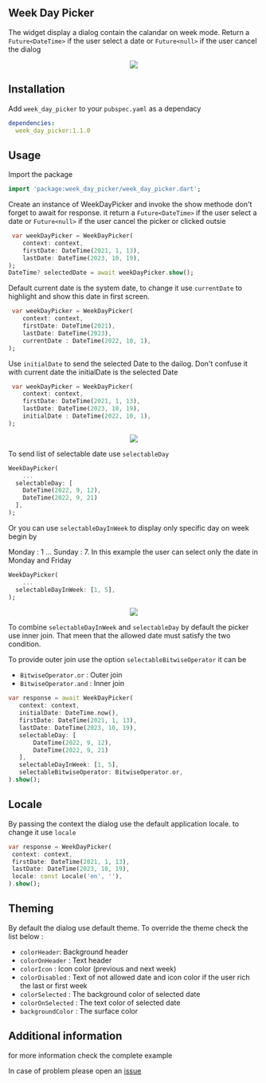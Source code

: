 ## Week Day Picker
The widget display a dialog contain the calandar on week mode.
Return a `Future<DateTime>` if the user select a date or `Future<null>` if the user cancel the dialog
<div style="text-align:center"><img src="https://raw.githubusercontent.com/MoezAyadiDev/week_day_picker/main/assets/weekdaypicker.gif"></div>

## Installation
Add `week_day_picker` to your `pubspec.yaml` as a dependacy
```yaml
dependencies:
  week_day_picker:1.1.0
```

## Usage
Import the package
```dart
import 'package:week_day_picker/week_day_picker.dart';
```

Create an instance of WeekDayPicker and invoke the show methode don't forget to await for response.
it return a `Future<DateTime>` if the user select a date or `Future<null>` if the user cancel the picker or clicked outsie

```dart
 var weekDayPicker = WeekDayPicker(
    context: context,
    firstDate: DateTime(2021, 1, 13),
    lastDate: DateTime(2023, 10, 19),
);
DateTime? selectedDate = await weekDayPicker.show();
```
Default current date is the system date, to change it use `currentDate` to highlight and show this date in first screen.
```dart
 var weekDayPicker = WeekDayPicker(
    context: context,
    firstDate: DateTime(2021),
    lastDate: DateTime(2023),
    currentDate : DateTime(2022, 10, 1),
);
```

Use `initialDate` to send the selected Date to the dailog.
Don't confuse it with current date the initialDate is the selected Date
```dart
 var weekDayPicker = WeekDayPicker(
    context: context,
    firstDate: DateTime(2021, 1, 13),
    lastDate: DateTime(2023, 10, 19),
    initialDate : DateTime(2022, 10, 1),
);
```
<div style="text-align:center"><img src="https://raw.githubusercontent.com/MoezAyadiDev/week_day_picker/main/assets/picker_selectedDate.gif"></div>


To send list of selectable date use `selectableDay`
```dart
WeekDayPicker(
    ...
  selectableDay: [
    DateTime(2022, 9, 12),
    DateTime(2022, 9, 21)
  ],
);
```

Or you can use `selectableDayInWeek` to display only specific day on week
begin by

Monday : 1 
... 
Sunday : 7.
In this example the user can select only the date in Monday and Friday
```dart
WeekDayPicker(
    ...
  selectableDayInWeek: [1, 5],
);
```
<div style="text-align:center"><img src="https://raw.githubusercontent.com/MoezAyadiDev/week_day_picker/main/assets/picker_selectableDayWeek.gif"></div>


To combine `selectableDayInWeek` and `selectableDay` by default the picker use inner join. 
That meen that the allowed date must satisfy the two condition.

To provide outer join use the option `selectableBitwiseOperator`
it can be 
 - `BitwiseOperator.or` : Outer join
 - `BitwiseOperator.and` : Inner join
 ```dart
 var response = await WeekDayPicker(
    context: context,
    initialDate: DateTime.now(),
    firstDate: DateTime(2021, 1, 13),
    lastDate: DateTime(2023, 10, 19),
    selectableDay: [
        DateTime(2022, 9, 12),
        DateTime(2022, 9, 21)
    ],
    selectableDayInWeek: [1, 5],
    selectableBitwiseOperator: BitwiseOperator.or,
).show();
```

## Locale
By passing the context the dialog use the default application locale.
to change it use `locale`
 ```dart
var response = WeekDayPicker(
  context: context,
  firstDate: DateTime(2021, 1, 13),
  lastDate: DateTime(2023, 10, 19),
  locale: const Locale('en', ''),
).show();
```


## Theming
By default the dialog use default theme. To override the theme check the list below :
- `colorHeader`: Background header
- `colorOnHeader` : Text header
- `colorIcon` : Icon color (previous and next week)
- `colorDisabled` : Text of not allowed date and icon color if the user rich the last or first week
- `colorSelected` : The background color of selected date
- `colorOnSelected` : The text color of selected date
- `backgroundColor` : The surface color
    
    
## Additional information
for more information check the complete example


In case of problem please open an [issue](https://github.com/MoezAyadiDev/week_day_picker/issues/new?template=bug_report.md)